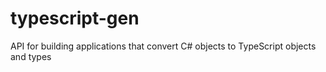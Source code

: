 # typescript-gen
API for building applications that convert C# objects to TypeScript objects and types
